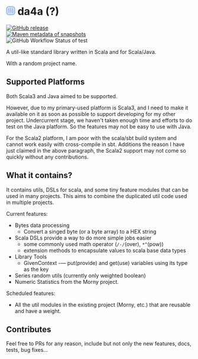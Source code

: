 # <img src="./da4a-icon.svg" width="24"> da4a (?)

[badge_release_img]: https://img.shields.io/github/v/release/suk-ws/da4a?display_name=release&label=latest&color=#00fa9a
[badge_release_target]: https://mvn.sukazyo.cc/#/releases/cc/sukazyo/da4a
[badge_tests_img]: https://img.shields.io/github/actions/workflow/status/suk-ws/da4a/test?label=Tests&color=dark-green
[badge_snapshot_img]: https://img.shields.io/maven-metadata/v?metadataUrl=https%3A%2F%2Fmvn.sukazyo.cc%2Fsnapshots%2Fcc%2Fsukazyo%2Fda4a%2Fmaven-metadata.xml&label=snapshots&color=%231e90ff
[badge_snapshot_target]: https://mvn.sukazyo.cc/#/snapshots/cc/sukazyo/da4a
[![GitHub release][badge_release_img]][badge_release_target]  
[![Maven metadata of snapshots][badge_snapshot_img]][badge_snapshot_target]  
![GitHub Workflow Status of test][badge_tests_img]

A util-like standard library written in Scala and for Scala/Java.

With a random project name.

## Supported Platforms

Both Scala3 and Java aimed to be supported.

However, due to my primary-used platform is Scala3, and I need to make
it available on it as soon as possible to support developing for my
other project. Undercurrent stage, we haven't taken enough time and
efforts to do test on the Java platform. So the features may not be easy
to use with Java.

For the Scala2 platform, I am poor with the scala/sbt build system and
cannot work easily with cross-compile in sbt. Additions the reason
I have just claimed in the above paragraph, the Scala2 support may not
come so quickly without any contributions.

## What it contains?

It contains utils, DSLs for scala, and some tiny feature modules that
can be used in many projects. This aims to combine the duplicated util
code used in multiple projects.

Current features:

- Bytes data processing
  - Convert a singed byte (or a byte array) to a HEX string
- Scala DSLs provide a way to do more simple jobs easier
  - some commonly used math operator (`/-/`(over), `*^`(pow))
  - extension methods to encapsulate values to scala base data types
- Library Tools
  - GivenContext -— put(provide) and get(use) variables using its type as
    the key
- Series random utils (currently only weighted boolean)
- Numeric Statistics from the Morny project.

Scheduled features:

- All the util modules in the existing project (Morny, etc.) that are
  reusable and have a weight.

## Contributes

Feel free to PRs for any reason, include but not only the new features,
docs, tests, bug fixes...
